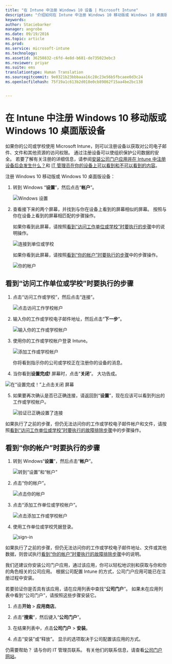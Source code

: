 ```yaml
---
title: "在 Intune 中注册 Windows 10 设备 | Microsoft Intune"
description: "介绍如何在 Intune 中注册 Windows 10 移动版或 Windows 10 桌面版设备"
keywords: 
author: Staciebarker
manager: angrobe
ms.date: 09/19/2016
ms.topic: article
ms.prod: 
ms.service: microsoft-intune
ms.technology: 
ms.assetid: 36250832-c6fd-4e8d-b681-de735023ebc3
ms.reviewer: priyar
ms.suite: ems
translationtype: Human Translation
ms.sourcegitcommit: 9e0321b23bbbaaa16c28c23e56b5fbcaee0d3c24
ms.openlocfilehash: 75f19a1c613b2d018e0cb89862f15aa4be2bc138


---
```



# 在 Intune 中注册 Windows 10 移动版或 Windows 10 桌面版设备

如果你的公司或学校使用 Microsoft Intune，则可以注册设备以获取对公司电子邮件、文件和其他资源的访问权限。 通过注册设备可以使组织保护公司数据的安全。 若要了解有关注册的详细信息，请参阅[安装公司门户应用并在 Intune 中注册设备后会发生什么？](what-happens-if-you-install-the-company-portal-app-and-enroll-your-device-in-intune-windows.md)和 [IT 管理员在你的设备上可以看到和不可以看到的内容](what-can-your-it-administrator-see-when-you-enroll-your-device-in-intune-windows.md)。


注册 Windows 10 移动版或 Windows 10 桌面版设备：

1.  转到 Windows “**设置**”，然后点击“**帐户**”。

    ![Windows 设置](./media/w10-enroll-rs1-settings-accounts.png)

2.  查看接下来的两个屏幕，并找到与你在设备上看到的屏幕相似的屏幕。 按照与你在设备上看到的屏幕相匹配的步骤操作。

    如果你看到此屏幕，请按照[看到“访问工作单位或学校”时要执行的步骤](#steps-to-follow-if-you-see-access-work-or-school)中的说明操作。

    ![连接到单位或学校](./media/w10-enroll-rs1-connect-to-work-or-school.png)

    如果你看到此屏幕，请按照[看到“你的帐户”时要执行的步骤](#steps-to-follow-if-you-see-your-account)中的步骤操作。

    ![你的帐户](./media/w10-enroll-2-accounts-your-account.png)

## 看到“访问工作单位或学校”时要执行的步骤

1.  点击“访问工作或学校”，然后点击“连接”。

    ![点击访问工作学校帐户](./media/w10-enroll-rs1-connect-to-work-or-school.png)

2.  输入你的工作或学校电子邮件地址，然后点击“**下一步**”。

    ![输入你的工作或学校帐户](./media/w10-enroll-rs1-set-up-work-or-school-account.png)

3. 使用你的工作或学校帐户登录 Intune。

    ![添加工作或学校帐户](./media/w10-enroll-rs1-enter-your-credentials.png)

    你将看到指示你的公司或学校正在注册你的设备的消息。

4. 当你看到**设置完成!** 屏幕时，点击“**关闭**”。 大功告成。

  ![在“设置完成！”上点击关闭 屏幕](./media/w10-enroll-rs1-youre-all-set.png)

5. 如果要再次确认是否已正确连接，请返回到“**设置**”，现在应该可以看到列出的工作或学校帐户。

    ![验证已正确设置了连接](./media/w10-enroll-rs1-validate-successful-enrollment.png)

如果执行了之前的步骤，但仍无法访问你的工作或学校电子邮件帐户和文件，请按照[看到“访问工作单位或学校”时要执行的故障排除步骤](troubleshoot-your-windows-10-device-windows.md#troubleshooting-steps-to-follow-if-you-see-access-work-or-school)中的步骤操作。


## 看到“你的帐户”时要执行的步骤

1.  转到 Windows“**设置**”，然后点击“**帐户**”。

    ![转到“设置”和“帐户”](./media/W10-enroll-1-settings-accounts.png)

2.  点击“你的帐户”。

    ![点击你的帐户](./media/W10-enroll-2-accounts-your-account.png)

3.  点击“添加工作单位或学校帐户”。

    ![点击添加工作或学校帐户](./media/w10-enroll-3-add-work-school-acct.png)

4.  使用工作单位或学校凭据登录。

    ![sign-in](./media/W10-enroll-4-sign-in.png)

如果执行了之前的步骤，但仍无法访问你的工作或学校电子邮件地址、文件或其他数据，则尝试执行[看到“你的帐户”时要执行的故障排除步骤](troubleshoot-your-windows-10-device-windows.md#troubleshooting-steps-to-follow-if-you-see-your-account)中的说明。

我们还建议你安装公司门户应用，通过该应用，你可以轻松地识别和获取与你和你的角色相关的公司应用。 根据公司配置 Intune 的方式，公司门户应用可能已在注册过程中安装。

若要验证你是否具有该应用，请在应用列表中查找“**公司门户**”。 如果未在应用列表中看到“公司门户”，请按照这些步骤安装它。

1.  点击**开始** &gt; **应用商店**。

2.  点击“**搜索**”，然后键入“**公司门户**”。

3.  在结果列表中，点击**公司门户** &gt; **安装**。

4.  点击“安装”或“释放”。 显示的选项取决于公司配置该应用的方式。

仍需要帮助？ 请与你的 IT 管理员联系。 有关他们的联系信息，请查看[公司门户网站](http://portal.manage.microsoft.com)。





<!--HONumber=Oct16_HO1-->


